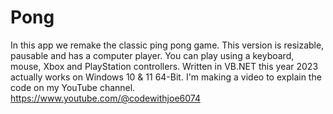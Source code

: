 # Pong
In this app we remake the classic ping pong game.
This version is resizable, pausable and has a computer player.
You can play using a keyboard, mouse, Xbox and PlayStation controllers.
Written in VB.NET this year 2023 actually works on Windows 10 & 11 64-Bit.
I'm making a video to explain the code on my YouTube channel.
https://www.youtube.com/@codewithjoe6074
